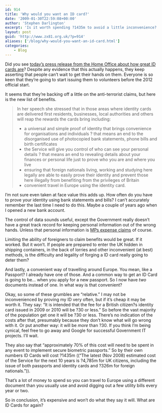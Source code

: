 ```yaml
---
id: 914
title: 'Why would you want an ID card?'
date: '2009-01-30T22:59:08+00:00'
author: 'Stephen Darlington'
excerpt: 'Is it worth spending ?1435m to avoid a little inconvenience? The British government thinks so.'
layout: post
guid: 'http://www.zx81.org.uk/?p=914'
aliases: ['/blog/why-would-you-want-an-id-card.html']
categories:
    - Blog
---
```


Did you see [today’s press release from the Home Office about how great ID cards are](http://press.homeoffice.gov.uk/press-releases/Benefits-ID-cards-manchester)? Despite any evidence that this actually happens, they keep asserting that people can’t wait to get their hands on them. Everyone is so keen that they’re going to start issuing them to volunteers before the 2012 official start.

It seems that they’re backing off a little on the anti-terrorist claims, but here is the new list of benefits.

> In her speech she stressed that in those areas where identity cards are delivered first residents, businesses, local authorities and others will reap the rewards the cards bring including:
> 
> - a universal and simple proof of identity that brings convenience for organisations and individuals ? that means an end to the disorganised use of photocopied bank statements, phone bills and birth certificates
> - the Service will give you control of who can see your personal details ? that means an end to revealing details about your finances or personal life just to prove who you are and where you live
> - ensuring that foreign nationals living, working and studying here legally are able to easily prove their identity and prevent those here illegally from benefiting from the privileges of Britain
> - convenient travel in Europe using the identity card.

I’m not sure even taken at face value this adds up. How often do you have to prove your identity using bank statements and bills? I can’t accurately remember the last time I need to do this. Maybe a couple of years ago when I opened a new bank account.

The control of data sounds useful, except the Government really doesn’t have a great track record for keeping personal information out of the wrong hands. Unless that personal information is [MPs expense claims](http://www.guardian.co.uk/politics/2009/jan/21/mps-expenses) of course.

Limiting the ability of foreigners to claim benefits would be great. If it worked. But it won’t. If people are prepared to enter the UK hidden in shipping containers, in the back of lorries and other inconvenient (at best) methods, is the difficulty and legality of forging a ID card really going to deter them?

And lastly, a convenient way of travelling around Europe. You mean, like a Passport? I already have one of those. And a common way to get an ID Card is going to be… when you apply for a new passport. So I now have *two* documents instead of one. In what way is that convenient?

Okay, so some of these grumbles are “relative.” I may not be inconvenienced by proving my ID very often, but if it’s cheap it may be worth it. They say: “It is intended that the fee for a British citizen?s identity card issued in 2009 or 2010 will be ?30 or less.” So before the vast majority of the population get one it will be ?30 or less. There’s no indication of the costs after that, presumably because they don’t know what will go wrong with it. Or put another way: it will be *more* than ?30. If you think I’m being cynical, feel free to go away and Google for successful Government IT projects. I’ll wait.

They also say that “approximately 70% of this cost will need to be spent in any event to implement secure biometric passports.” So by their own numbers ID Cards will cost ?1435m ((“The latest (Nov 2008) estimated cost of the Service for the next 10 years is ?4,785m for UK citizens, including the issue of both passports and identity cards and ?326m for foreign nationals.”)).

That’s a lot of money to spend so you can travel to Europe using a different document than you usually use and avoid digging out a few utility bills every year or two.

So in conclusion, it’s expensive and won’t do what they say it will. What are ID Cards for again?